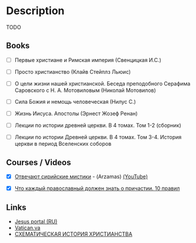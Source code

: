 # Description

TODO


## Books

- [ ] Первые христиане и Римская империя (Свенцицкая И.С.)
- [ ] Просто христианство (Клайв Стейплз Льюис)
- [ ] О цели жизни нашей христианской. Беседа преподобного Серафима Саровского с Н. А. Мотовиловым (Николай Мотовилов)
- [ ] Сила Божия и немощь человеческая (Нилус С.)
- [ ] Жизнь Иисуса. Апостолы (Эрнест Жозеф Ренан)
- [ ] Лекции по истории древней церкви. В 4 томах. Том 1-2 (сборник)
- [ ] Лекции по истории Древней церкви. В 4 томах. Том 3-4. История церкви в период Вселенских соборов


## Courses / Videos

- [x] [Отвечают сирийские мистики](https://arzamas.academy/radio/announcements/naturalmystic) - (Arzamas) [(YouTube)](https://youtube.com/playlist?list=PLeNbGOow-rncob_D6FkQNubAiBA0At3aU)
- [x] [Что каждый православный должен знать о причастии. 10 правил](https://youtu.be/2NgE-FFcHt4)


## Links

- [Jesus portal (RU)](https://jesus-portal.ru/)
- [Vatican.va](https://www.vatican.va/)
- [СХЕМАТИЧЕСКАЯ ИСТОРИЯ ХРИСТИАНСТВА](http://www.vehi.net/istoriya/general/text.html)
